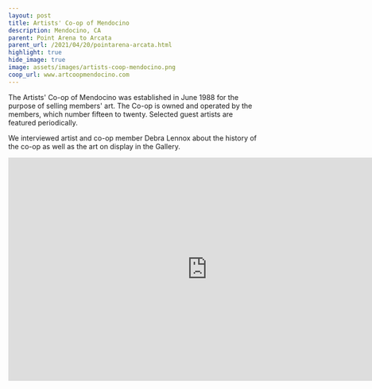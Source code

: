 ```yaml
---
layout: post
title: Artists' Co-op of Mendocino
description: Mendocino, CA
parent: Point Arena to Arcata
parent_url: /2021/04/20/pointarena-arcata.html
highlight: true
hide_image: true
image: assets/images/artists-coop-mendocino.png
coop_url: www.artcoopmendocino.com
---
```


The Artists' Co-op of Mendocino was established in June 1988 for the purpose of selling members' art. The Co-op is owned and operated by the members, which number fifteen to twenty. Selected guest artists are featured periodically.

We interviewed artist and co-op member Debra Lennox about the history of the co-op as well as the art on display in the Gallery.

<div class="iframe-wrapper">
<iframe width="800" height="450" src="https://www.youtube.com/embed/a_PyTgyrW7g" title="YouTube video player" frameborder="0" allow="accelerometer; autoplay; clipboard-write; encrypted-media; gyroscope; picture-in-picture" allowfullscreen></iframe>
</div>
